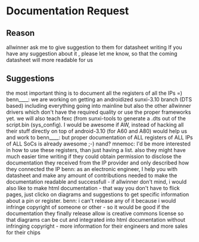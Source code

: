# Documentation Request
## Reason
<benn> allwinner ask me to give suggestion to them for datasheet writing <benn> If you have any suggestion about it , please let me know, so that the coming datasheet will more readable for us 
## Suggestions
<mnemoc> the most important thing is to document all the registers of all the IPs =) <mnemoc> benn____: we are working on getting an androidized sunxi-3.10 branch (DTS based) including everything going into mainline but also the other allwinner drivers which don't have the required quality or use the proper frameworks yet. we will also teach fexc (from sunxi-tools to generate a .dts out of the script.bin (sys_config). I would be awesome if AW, instead of hacking all their stuff directly on top of android-3.10 (for A60 and A80) would help us and work to <mnemoc> benn____: but proper documentation of ALL registers of ALL IPs of ALL SoCs is already awesome ;-) 
<steev> nand? 
<mripard> mnemoc: I'd be more interested in how to use these registers, than just having a list. 
<hramrach> also they might have much easier time writing if they could obtain permission to disclose the documentation they received from the IP provider and only described how they connected the IP 
<focus> benn: as an electronic engineer, I help you with datasheet and make any amount of contributions needed to make the documentation readable and successfull - if allwinner don't mind, i would also like to make html documentation - that way you don't have to flick pages, just clicko on diagrams and suggestions to get specific information about a pin or register. 
<focus> benn: i can't release any of it because i would infringe copyright of someone or other - so it would be good if the documentation they finally release allow is creative commons license so that diagrams can be cut and integrated into html documentation without infringing copyright - more information for their engineers and more sales for their chips
